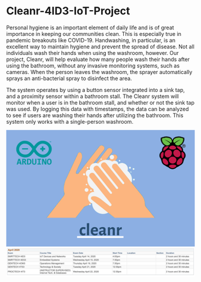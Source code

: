 # Cleanr-4ID3-IoT-Project

Personal hygiene is an important element of daily life and is of great importance in keeping our communities clean. This is especially true in pandemic breakouts like COVID-19. Handwashing, in particular, is an excellent way to maintain hygiene and prevent the spread of disease. Not all individuals wash their hands when using the washroom, however. Our project, Cleanr, will help evaluate how many people wash their hands after using the bathroom, without any invasive monitoring systems, such as cameras. When the person leaves the washroom, the sprayer automatically sprays an anti-bacterial spray to disinfect the area.

The system operates by using a button sensor integrated into a sink tap, and a proximity sensor within a bathroom stall. The Cleanr system will monitor when a user is in the bathroom stall, and whether or not the sink tap was used. By logging this data with timestamps, the data can be analyzed to see if users are washing their hands after utilizing the bathroom. This system only works with a single-person washroom.

<img src="./Cover Image.png"></img>
<img src="./Screenshot.png"></img>
